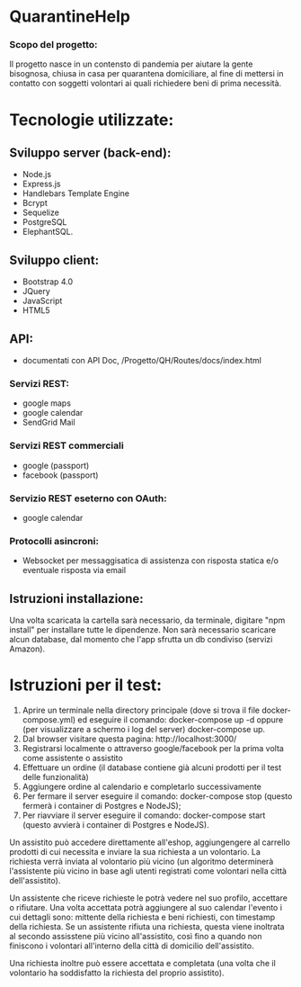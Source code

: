 # QuarantineHelp

### Scopo del progetto: 
Il progetto nasce in un contensto di pandemia per aiutare la gente bisognosa, chiusa in casa per quarantena domiciliare, al fine di mettersi in contatto con soggetti volontari ai quali richiedere beni di prima necessità. 

# Tecnologie utilizzate:
## Sviluppo server (back-end):
- Node.js
- Express.js
- Handlebars Template Engine
- Bcrypt
- Sequelize
- PostgreSQL
- ElephantSQL.

## Sviluppo client: 
- Bootstrap 4.0
- JQuery
- JavaScript
- HTML5


## API:
- documentati con API Doc, /Progetto/QH/Routes/docs/index.html


### Servizi REST: 
- google maps
- google calendar
- SendGrid Mail

### Servizi REST commerciali
- google (passport)
- facebook (passport)

### Servizio REST eseterno con OAuth: 
- google calendar

### Protocolli asincroni: 

- Websocket per messaggisatica di assistenza con risposta statica e/o eventuale risposta via email

## Istruzioni installazione:

Una volta scaricata la cartella sarà necessario, da terminale, digitare "npm install" per installare tutte le dipendenze. 
Non sarà necessario scaricare alcun database, dal momento che l'app sfrutta un db condiviso (servizi Amazon).

# Istruzioni per il test:

1. Aprire un terminale nella directory principale (dove si trova il file docker-compose.yml) ed eseguire il comando: docker-compose up -d oppure (per visualizzare a schermo i log del server) docker-compose up.
2. Dal browser visitare questa pagina: http://localhost:3000/
3. Registrarsi localmente o attraverso google/facebook per la prima volta come assistente o assistito
4. Effettuare un ordine (il database contiene già alcuni prodotti per il test delle funzionalità)
5. Aggiungere ordine al calendario e completarlo successivamente
6. Per fermare il server eseguire il comando: docker-compose stop (questo fermerà i container di Postgres e NodeJS);
7. Per riavviare il server eseguire il comando: docker-compose start (questo avvierà i container di Postgres e NodeJS).

Un assistito può accedere direttamente all'eshop, aggiungengere al carrello prodotti di cui necessita e inviare la sua richiesta a un volontario. La richiesta
verrà inviata al volontario più vicino (un algoritmo determinerà l'assistente più vicino in base agli utenti registrati come volontari nella città dell'assistito). 

Un assistente che riceve richieste le potrà vedere nel suo profilo, accettare o rifiutare. Una volta accettata potrà aggiungere al suo calendar l'evento i cui
dettagli sono: mittente della richiesta e beni richiesti, con timestamp della richiesta.
Se un assistente rifiuta una richiesta, questa viene inoltrata al secondo assisstene più vicino all'assistito, così fino a quando non finiscono i volontari
all'interno della città di domicilio dell'assistito.

Una richiesta inoltre può essere accettata e completata (una volta che il volontario ha soddisfatto la richiesta del proprio assistito).

